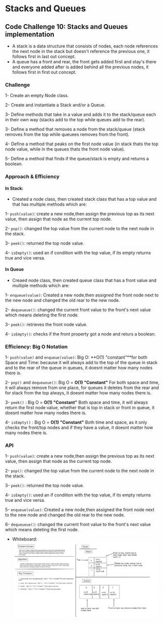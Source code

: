 # Stacks and Queues

## Code Challenge 10: Stacks and Queues implementation

* A stack is a data structure that consists of nodes, each node references the next node in the stack but doesn't reference the previous one, it follows first in last out concept.
* A queue has a front and rear, the front gets added first and stay's there and everyone added after is added behind all the previous nodes, it follows first in first out concept.

### Challenge

1- Create an empty Node class.

2- Create and instantiate a Stack and/or a Queue.

3- Define methods that take in a value and adds it to the stack/queue each in their own way (stacks add to the top while queues add to the rear).

3- Define a method that removes a node from the stack/queue (stack removes from the top while queuees removes from the front).

4- Define a method that peaks on the first node value (in stack thats the top node value, while in the queues thats the front node value).

5- Define a method that finds if the queue/stack is empty and returns a boolean.

### Approach & Efficiency

#### In Stack:
* Created a node class, then created stack class that has a top value and that has multiple methods which are:

1- `push(value)`: create a new node,then assign the previous top as its next value, then assign that node as the current top node.

2- `pop()`: changed the top value from the current node to the next node in the stack.

3- `peek()`: returned the top node value.

4- `isEmpty()`: used an if condition with the top value, if its empty returns true and vice versa.

#### In Queue
* Creaed node class, then created queue class that has a front value and multiple methods which are:

1- `enqueue(value)`: Created a new node,then assigned the front node next to the new node and changed the old rear to the new node.

2- `dequeueue()`: changed the current front value to the front's next value which means deleting the first node.

3- `peek()`: retrieves the front node value.

4- `isEmpty()`: checks if the front property got a node and returs a boolean.

### Efficiency: Big O Notation

1- `push(value)` and `enqueue(value)`: Big O: **O(1) "constant"**for both Space and Time:  because it will always add to the top of the queue in stack and to the rear of the queue  in queues, it doesnt matter how many nodes there is.

2- `pop()` and `dequeueue()`: Big O = **O(1) "Constant"** For both space and time, it will always remove from one place, for queues it deletes from the rear and for stack from the top always, it doesnt matter how many nodes there is.

3- `peek()` : Big O = **O(1) "Constant"** Both space and time, it will always return the first node value, whether that is top in stack or front in queue, it doesnt matter how many nodes there is.

4- `isEmpty()` : Big O = **O(1) "Constant"** Both time and space, as it only checks the front/top nodes and if they have a value, it doesnt matter how many nodes there is.

### API

1- `push(value)`: create a new node,then assign the previous top as its next value, then assign that node as the current top node.

2- `pop()`: changed the top value from the current node to the next node in the stack.

3- `peek()`: returned the top node value.

4- `isEmpty()`: used an if condition with the top value, if its empty returns true and vice versa.

5- `enqueue(value)`: Created a new node,then assigned the front node next to the new node and changed the old rear to the new node.

6- `dequeueue()`: changed the current front value to the front's next value which means deleting the first node.

* Whiteboard: 
![Stacks and Queues](../../assets/stacksAndQueuesWhiteboard.jpg)
